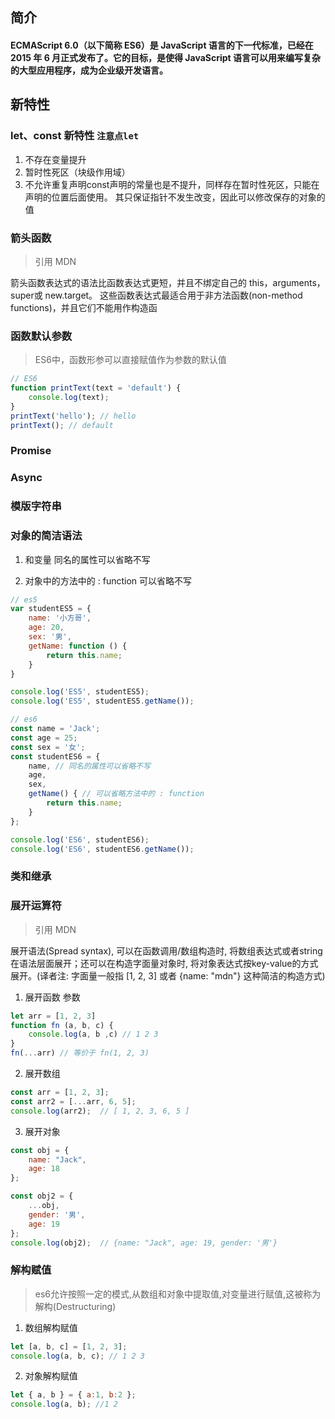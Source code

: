 ## 简介
#### ECMAScript 6.0（以下简称 ES6）是 JavaScript 语言的下一代标准，已经在 2015 年 6 月正式发布了。它的目标，是使得 JavaScript 语言可以用来编写复杂的大型应用程序，成为企业级开发语言。

## 新特性

### let、const 新特性 `注意点let`

1. 不存在变量提升
2. 暂时性死区（块级作用域）
3. 不允许重复声明const声明的常量也是不提升，同样存在暂时性死区，只能在声明的位置后面使用。 其只保证指针不发生改变，因此可以修改保存的对象的值

### 箭头函数
> 引用 MDN

箭头函数表达式的语法比函数表达式更短，并且不绑定自己的 this，arguments，super或 new.target。
这些函数表达式最适合用于非方法函数(non-method functions)，并且它们不能用作构造函

### 函数默认参数

> ES6中，函数形参可以直接赋值作为参数的默认值
```javascript
// ES6
function printText(text = 'default') {
    console.log(text);
}
printText('hello'); // hello
printText(); // default
```

### Promise

### Async

### 模版字符串

### 对象的简洁语法

1. 和变量 同名的属性可以省略不写

2. 对象中的方法中的 : function 可以省略不写
```javascript
// es5 
var studentES5 = {
    name: '小方哥',
    age: 20,
    sex: '男',
    getName: function () {
        return this.name;
    }
}

console.log('ES5', studentES5);
console.log('ES5', studentES5.getName());

// es6 
const name = 'Jack';
const age = 25;
const sex = '女';
const studentES6 = {
    name, // 同名的属性可以省略不写
    age,
    sex,
    getName() { // 可以省略方法中的 : function
        return this.name;
    }
};

console.log('ES6', studentES6);
console.log('ES6', studentES6.getName());
```

### 类和继承

### 展开运算符
> 引用 MDN

展开语法(Spread syntax), 可以在函数调用/数组构造时, 将数组表达式或者string在语法层面展开；还可以在构造字面量对象时, 将对象表达式按key-value的方式展开。(译者注: 字面量一般指 [1, 2, 3] 或者 {name: "mdn"} 这种简洁的构造方式)


1. 展开函数 参数
```javascript
let arr = [1, 2, 3]
function fn (a, b, c) {
    console.log(a, b ,c) // 1 2 3
}
fn(...arr) // 等价于 fn(1, 2, 3)
```

2. 展开数组
```javascript
const arr = [1, 2, 3];
const arr2 = [...arr, 6, 5];
console.log(arr2);  // [ 1, 2, 3, 6, 5 ]
```

3. 展开对象
```javascript
const obj = {
    name: "Jack",
    age: 18
};

const obj2 = {
    ...obj,
    gender: '男',
    age: 19
};
console.log(obj2);  // {name: "Jack", age: 19, gender: '男'}
```

### 解构赋值
> es6允许按照一定的模式,从数组和对象中提取值,对变量进行赋值,这被称为解构(Destructuring)

1. 数组解构赋值

```javascript
let [a, b, c] = [1, 2, 3];
console.log(a, b, c); // 1 2 3
```

2. 对象解构赋值

```javascript
let { a, b } = { a:1, b:2 };
console.log(a, b); //1 2
```
